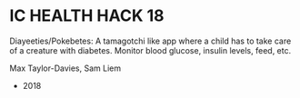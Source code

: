 # IC HEALTH HACK 18
Diayeeties/Pokebetes: A tamagotchi like app where a child has to take care of a creature with diabetes. Monitor blood glucose, insulin levels, feed, etc.

Max Taylor-Davies, Sam Liem 

- 2018
